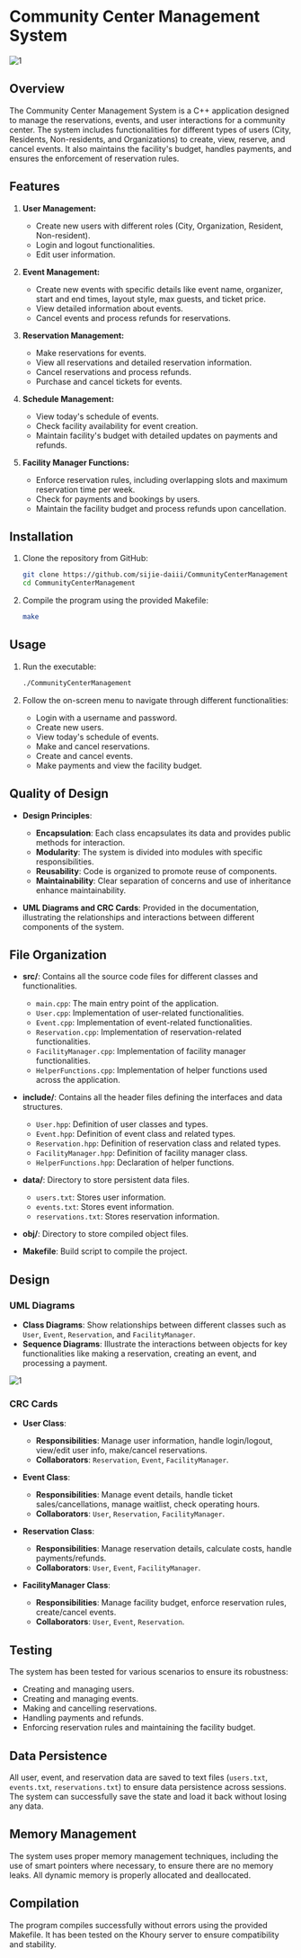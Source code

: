 # Community Center Management System
![1](https://github.com/user-attachments/assets/d4d3dba7-8564-4993-9564-ab6a3f40734c)


## Overview

The Community Center Management System is a C++ application designed to manage the reservations, events, and user interactions for a community center. The system includes functionalities for different types of users (City, Residents, Non-residents, and Organizations) to create, view, reserve, and cancel events. It also maintains the facility's budget, handles payments, and ensures the enforcement of reservation rules.

## Features

1. **User Management:**
   - Create new users with different roles (City, Organization, Resident, Non-resident).
   - Login and logout functionalities.
   - Edit user information.

2. **Event Management:**
   - Create new events with specific details like event name, organizer, start and end times, layout style, max guests, and ticket price.
   - View detailed information about events.
   - Cancel events and process refunds for reservations.

3. **Reservation Management:**
   - Make reservations for events.
   - View all reservations and detailed reservation information.
   - Cancel reservations and process refunds.
   - Purchase and cancel tickets for events.

4. **Schedule Management:**
   - View today's schedule of events.
   - Check facility availability for event creation.
   - Maintain facility's budget with detailed updates on payments and refunds.

5. **Facility Manager Functions:**
   - Enforce reservation rules, including overlapping slots and maximum reservation time per week.
   - Check for payments and bookings by users.
   - Maintain the facility budget and process refunds upon cancellation.

## Installation

1. Clone the repository from GitHub:
   ```sh
   git clone https://github.com/sijie-daiii/CommunityCenterManagement
   cd CommunityCenterManagement
   ```

2. Compile the program using the provided Makefile:
   ```sh
   make
   ```

## Usage

1. Run the executable:
   ```sh
   ./CommunityCenterManagement
   ```

2. Follow the on-screen menu to navigate through different functionalities:
   - Login with a username and password.
   - Create new users.
   - View today's schedule of events.
   - Make and cancel reservations.
   - Create and cancel events.
   - Make payments and view the facility budget.

## Quality of Design

- **Design Principles**:
  - **Encapsulation**: Each class encapsulates its data and provides public methods for interaction.
  - **Modularity**: The system is divided into modules with specific responsibilities.
  - **Reusability**: Code is organized to promote reuse of components.
  - **Maintainability**: Clear separation of concerns and use of inheritance enhance maintainability.

- **UML Diagrams and CRC Cards**: Provided in the documentation, illustrating the relationships and interactions between different components of the system.


## File Organization

- **src/**: Contains all the source code files for different classes and functionalities.
  - `main.cpp`: The main entry point of the application.
  - `User.cpp`: Implementation of user-related functionalities.
  - `Event.cpp`: Implementation of event-related functionalities.
  - `Reservation.cpp`: Implementation of reservation-related functionalities.
  - `FacilityManager.cpp`: Implementation of facility manager functionalities.
  - `HelperFunctions.cpp`: Implementation of helper functions used across the application.

- **include/**: Contains all the header files defining the interfaces and data structures.
  - `User.hpp`: Definition of user classes and types.
  - `Event.hpp`: Definition of event class and related types.
  - `Reservation.hpp`: Definition of reservation class and related types.
  - `FacilityManager.hpp`: Definition of facility manager class.
  - `HelperFunctions.hpp`: Declaration of helper functions.

- **data/**: Directory to store persistent data files.
  - `users.txt`: Stores user information.
  - `events.txt`: Stores event information.
  - `reservations.txt`: Stores reservation information.

- **obj/**: Directory to store compiled object files.

- **Makefile**: Build script to compile the project.

## Design

### UML Diagrams

- **Class Diagrams**: Show relationships between different classes such as `User`, `Event`, `Reservation`, and `FacilityManager`.
- **Sequence Diagrams**: Illustrate the interactions between objects for key functionalities like making a reservation, creating an event, and processing a payment.

![1](https://github.com/user-attachments/assets/4f886ab0-b880-4e8e-b166-dfefe4ea0b6d)


### CRC Cards

- **User Class**:
  - **Responsibilities**: Manage user information, handle login/logout, view/edit user info, make/cancel reservations.
  - **Collaborators**: `Reservation`, `Event`, `FacilityManager`.

- **Event Class**:
  - **Responsibilities**: Manage event details, handle ticket sales/cancellations, manage waitlist, check operating hours.
  - **Collaborators**: `User`, `Reservation`, `FacilityManager`.

- **Reservation Class**:
  - **Responsibilities**: Manage reservation details, calculate costs, handle payments/refunds.
  - **Collaborators**: `User`, `Event`, `FacilityManager`.

- **FacilityManager Class**:
  - **Responsibilities**: Manage facility budget, enforce reservation rules, create/cancel events.
  - **Collaborators**: `User`, `Event`, `Reservation`.
 
## Testing

The system has been tested for various scenarios to ensure its robustness:
- Creating and managing users.
- Creating and managing events.
- Making and cancelling reservations.
- Handling payments and refunds.
- Enforcing reservation rules and maintaining the facility budget.

## Data Persistence

All user, event, and reservation data are saved to text files (`users.txt`, `events.txt`, `reservations.txt`) to ensure data persistence across sessions. The system can successfully save the state and load it back without losing any data.

## Memory Management

The system uses proper memory management techniques, including the use of smart pointers where necessary, to ensure there are no memory leaks. All dynamic memory is properly allocated and deallocated.

## Compilation

The program compiles successfully without errors using the provided Makefile. It has been tested on the Khoury server to ensure compatibility and stability.
